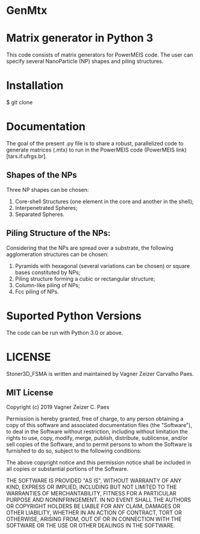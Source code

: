 # GenMtx

# Matrix generator in Python 3

This code consists of matrix generators for PowerMEIS code.
The user can specify several NanoParticle (NP) shapes and piling structures.

# Installation

$ git clone

# Documentation

The goal of the present .py file is to share a robust, parallelized code to generate matrices (.mtx) to run in the PowerMEIS code (PowerMEIS link)[tars.if.ufrgs.br].

## Shapes of the NPs

Three NP shapes can be chosen:

1. Core-shell Structures (one element in the core and another in the shell);
2. Interpenetrated Spheres;
3. Separated Spheres.

## Piling Structure of the NPs:

Considering that the NPs are spread over a substrate, the following agglomeration structures can be chosen:

1. Pyramids with hexagonal (several variations can be chosen) or square bases constituted by NPs;
2. Piling structure forming a cubic or rectangular structure;
3. Column-like piling of NPs;
4. Fcc piling of NPs.

# Suported Python Versions

The code can be run with Python 3.0 or above.

# LICENSE

Stoner3D_FSMA is written and maintained by Vagner Zeizer Carvalho Paes.

## MIT License

Copyright (c) 2019 Vagner Zeizer C. Paes

Permission is hereby granted, free of charge, to any person obtaining a copy
of this software and associated documentation files (the "Software"), to deal
in the Software without restriction, including without limitation the rights
to use, copy, modify, merge, publish, distribute, sublicense, and/or sell
copies of the Software, and to permit persons to whom the Software is
furnished to do so, subject to the following conditions:

The above copyright notice and this permission notice shall be included in all
copies or substantial portions of the Software.

THE SOFTWARE IS PROVIDED "AS IS", WITHOUT WARRANTY OF ANY KIND, EXPRESS OR
IMPLIED, INCLUDING BUT NOT LIMITED TO THE WARRANTIES OF MERCHANTABILITY,
FITNESS FOR A PARTICULAR PURPOSE AND NONINFRINGEMENT. IN NO EVENT SHALL THE
AUTHORS OR COPYRIGHT HOLDERS BE LIABLE FOR ANY CLAIM, DAMAGES OR OTHER
LIABILITY, WHETHER IN AN ACTION OF CONTRACT, TORT OR OTHERWISE, ARISING FROM,
OUT OF OR IN CONNECTION WITH THE SOFTWARE OR THE USE OR OTHER DEALINGS IN THE
SOFTWARE.

